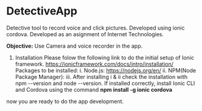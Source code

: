 # DetectiveApp
Detective tool to record voice and click pictures. Developed using ionic cordova. Developed as an asignment of Internet Technologies. 

<b>Objective:</b> Use Camera and voice recorder in the app.

1. Installation 
Please folow the following link to do the initial setup of Ionic framework.
https://ionicframework.com/docs/intro/installation/
Packages to be installed:
i. Node.js: https://nodejs.org/en/
ii. NPM(Node Package Manager):
iii. After installing i & ii check the installation with npm --version and node --version. If installed correctly, 
install Ionic CLI and Cordova using the command  <b>npm install -g ionic cordova</b>

now you are ready to do the app development.
